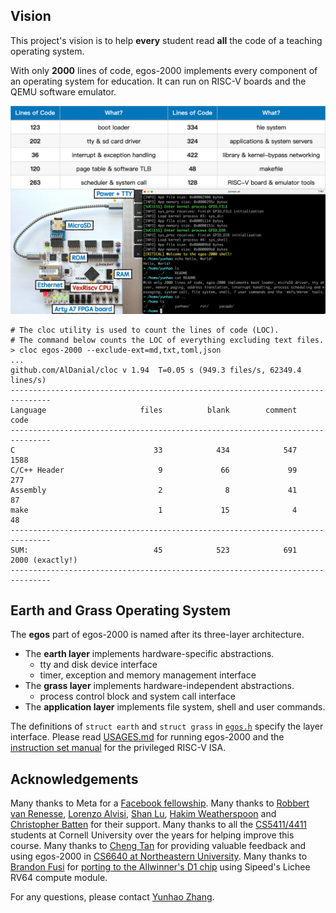 ## Vision

This project's vision is to help **every** student read **all** the code of a teaching operating system.

With only **2000** lines of code, egos-2000 implements every component of an operating system for education. 
It can run on RISC-V boards and the QEMU software emulator.

![Fail to load an image of egos-2000.](tools/screenshots/egos-2000.jpg)

```shell
# The cloc utility is used to count the lines of code (LOC).
# The command below counts the LOC of everything excluding text files.
> cloc egos-2000 --exclude-ext=md,txt,toml,json
...
github.com/AlDanial/cloc v 1.94  T=0.05 s (949.3 files/s, 62349.4 lines/s)
-------------------------------------------------------------------------------
Language                     files          blank        comment           code
-------------------------------------------------------------------------------
C                               33            434            547           1588
C/C++ Header                     9             66             99            277
Assembly                         2              8             41             87
make                             1             15              4             48
-------------------------------------------------------------------------------
SUM:                            45            523            691           2000 (exactly!)
-------------------------------------------------------------------------------
```

## Earth and Grass Operating System

The **egos** part of egos-2000 is named after its three-layer architecture.

* The **earth layer** implements hardware-specific abstractions.
    * tty and disk device interface
    * timer, exception and memory management interface
* The **grass layer** implements hardware-independent abstractions.
    * process control block and system call interface
* The **application layer** implements file system, shell and user commands.

The definitions of `struct earth` and `struct grass` in [`egos.h`](library/egos.h) specify the layer interface.
Please read [USAGES.md](USAGES.md) for running egos-2000 and
the [instruction set manual](https://riscv.org/wp-content/uploads/2017/05/riscv-privileged-v1.10.pdf) for the privileged RISC-V ISA.

## Acknowledgements

Many thanks to Meta for a [Facebook fellowship](https://research.facebook.com/blog/2021/4/announcing-the-recipients-of-the-2021-facebook-fellowship-awards/).
Many thanks to [Robbert van Renesse](https://www.cs.cornell.edu/home/rvr/), [Lorenzo Alvisi](https://www.cs.cornell.edu/lorenzo/), [Shan Lu](https://people.cs.uchicago.edu/~shanlu/), [Hakim Weatherspoon](https://www.cs.cornell.edu/~hweather/) and [Christopher Batten](https://www.csl.cornell.edu/~cbatten/) for their support.
Many thanks to all the [CS5411/4411](https://www.cs.cornell.edu/courses/cs4411/2022fa/schedule/) students at Cornell University over the years for helping improve this course.
Many thanks to [Cheng Tan](https://naizhengtan.github.io/) for providing valuable feedback and using egos-2000 in [CS6640 at Northeastern University](https://naizhengtan.github.io/23fall/).
Many thanks to [Brandon Fusi](https://www.linkedin.com/in/brandon-cheo-fusi-b94b1a171/) for [porting to the Allwinner's D1 chip](https://github.com/cheofusi/egos-2000-d1) using Sipeed's Lichee RV64 compute module.

For any questions, please contact [Yunhao Zhang](https://dolobyte.net/).
